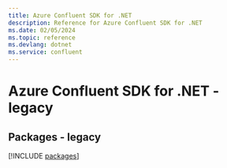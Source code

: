 ```yaml
---
title: Azure Confluent SDK for .NET
description: Reference for Azure Confluent SDK for .NET
ms.date: 02/05/2024
ms.topic: reference
ms.devlang: dotnet
ms.service: confluent
---
```

# Azure Confluent SDK for .NET - legacy
## Packages - legacy
[!INCLUDE [packages](confluent-index.md)]